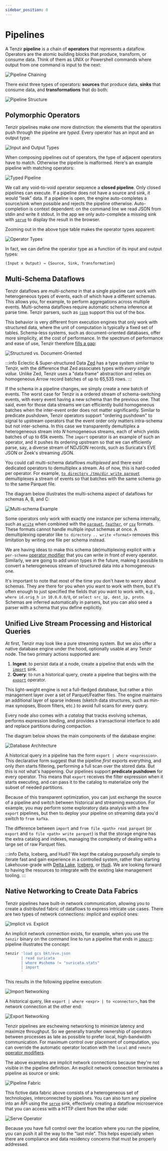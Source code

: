 ```yaml
---
sidebar_position: 0
---
```


# Pipelines

A Tenzir **pipeline** is a chain of **operators** that represents a dataflow.
Operators are the atomic building blocks that produce, transform, or consume
data. Think of them as UNIX or Powershell commands where output from one command
is input to the next:

![Pipeline Chaining](pipeline-chaining.excalidraw.svg)

There exist three types of operators: **sources** that produce data, **sinks**
that consume data, and **transformations** that do both:

![Pipeline Structure](pipeline-structure.excalidraw.svg)

## Polymorphic Operators

Tenzir pipelines make one more distinction: the elements that the operators push
through the pipeline are *typed*. Every operator has an input and an output
type:

![Input and Output Types](operator-pieces.excalidraw.svg)

When composing pipelines out of operators, the type of adjacent operators have
to match. Otherwise the pipeline is malformed. Here's an example pipeline with
matching operators:

![Typed Pipeline](typed-pipeline.excalidraw.svg)

We call any void-to-void operator sequence a **closed pipeline**. Only closed
pipelines can execute. If a pipeline does not have a source and sink, it would
"leak" data. If a pipeline is open, the engine auto-completes a source/sink when
possible and rejects the pipeline otherwise. Auto-completion is context
dependent: on the command line we read JSON from stdin and write it stdout. In
the app we only auto-complete a missing sink with
[`serve`](operators/sinks/serve.md) to display the result in the browser.

Zooming out in the above type table makes the operator types apparent:

![Operator Types](operator-types.excalidraw.svg)

In fact, we can define the operator type as a function of its input and output types:

```
(Input x Output) → {Source, Sink, Transformation}
```

## Multi-Schema Dataflows

Tenzir dataflows are *multi-schema* in that a single pipeline can work
with heterogeneous types of events, each of which have a different schemas.
This allows you, for example, to perform aggregations across multiple events.
Multi-schema dataflows require automatic schema inference at parse time. Tenzir
parsers, such as [`json`](formats/json.md) support this out of the box.

This behavior is very different from execution engines that only work with
structured data, where the unit of computation is typically a fixed set of
tables. Schema-less systems, such as document-oriented databases, offer more
simplicity, at the cost of performance. In the spectrum of performance and ease
of use, Tenzir therefore [fills a gap](why-tenzir.md):

![Structured vs. Document-Oriented](structured-vs-document-oriented.excalidraw.svg)

:::info Eclectic & Super-structured Data
[Zed](https://amyousterhout.com/papers/zed_cidr23.pdf) has a type system similar
to Tenzir, with the difference that Zed associates types *with every single
value*. Unlike Zed, Tenzir uses a "data frame" abstraction and relies on
homogeneous Arrow record batches of up to 65,535 rows.
:::

If the schema in a pipeline changes, we simply create a new batch of events. The
worst case for Tenzir is a ordered stream of schema-switching events, with every
event having a new schema than the previous one. That said, even for those data
streams we can efficiently build homogeneous batches when the inter-event order
does not matter significantly. Similar to predicate pushdown, Tenzir operators
support "ordering pushdown" to signal to upstream operators that the event
order only matters intra-schema but not inter-schema. In this case we
transparently demultiplex a heterogeneous stream into *N* homogeneous streams,
each of which yields batches of up to 65k events. The `import` operator is an
example of such an operator, and it pushes its ordering upstream so that we can
efficiently parse, say, a diverse stream of NDJSON records, such as Suricata's
EVE JSON or Zeek's streaming JSON.

You could call multi-schema dataflows *multiplexed* and there exist dedicated
operators to demultiplex a stream. As of now, this is hard-coded per operator.
For example, [`to directory /tmp/dir write parquet`](connectors/directory.md)
demultiplexes a stream of events so that batches with the same schema go to the
same Parquet file.

The diagram below illustrates the multi-schema aspect of dataflows for schemas
A, B, and C:

![Multi-schema Example](multi-schema-example.excalidraw.svg)

Some operators only work with exactly one instance per schema internally, such
as [`write`](operators/transformations/write.md) when combined with the
[`parquet`](formats/parquet.md), [`feather`](formats/feather.md), or
[`csv`](formats/csv.md) formats. These formats cannot handle multiple input
schemas at once. A demultiplexing operator like `to directory .. write <format>`
removes this limitation by writing one file per schema instead.

We are having ideas to make this schema (de)multiplexing explicit with a
`per-schema` [operator modifier](operators/modifier.md) that you can write in
front of every operator. Similarly, we are going to add union types in the
future, making it possible to convert a heterogeneous stream of structured data
into a homogeneous one.

It's important to note that most of the time you don't have to worry about
schemas. They are there for you when you want to work with them, but it's often
enough to just specified the fields that you want to work with, e.g., `where
id.orig_h in 10.0.0.0/8`, or `select src_ip, dest_ip, proto`. Schemas are
inferred automatically in parsers, but you can also seed a parser with a schema
that you define explicitly.

## Unified Live Stream Processing and Historical Queries

At first, Tenzir may look like a pure streaming system. But we also offer a
native database engine under the hood, optionally usable at any Tenzir
node. The two primary actions supported are:

1. **Ingest**: to persist data at a node, create a pipeline that ends with the
   [`import`](operators/sinks/import.md) sink.
2. **Query**: to run a historical query, create a pipeline that begins with the
   [`export`](operators/sources/export.md) operator.

This light-weight engine is not a full-fledged database, but rather a thin
management layer over a set of Parquet/Feather files. The engine maintains an
additional layer of sparse indexes (sketch data structures, such as min-max
synopses, Bloom filters, etc.) to avoid full scans for every query.

Every node also comes with a *catalog* that tracks evolving schemas, performs
expression binding, and provides a transactional interface to add and replace
partitions during compaction.

The diagram below shows the main components of the database engine:

![Database Architecture](database-architecture.excalidraw.svg)

A historical query in a pipeline has the form `export | where <expression>`.
This declarative form suggest that the pipeline *first* exports everything, and
only *then* starts filtering, performing a full scan over the stored data. But
this is not what's happening. Our pipelines support **predicate pushdown** for
every operator. This means that `export` receives the filter expression when it
starts executing, and can pass it to the catalog to materialize only the subset
of needed partitions.

Because of this transparent optimization, you can just exchange the source of a
pipeline and switch between historical and streaming execution. For example, you
may perform some exploratory data analysis with a few `export` pipelines, but
then to deploy your pipeline on streaming data you'd switch to `from kafka`.

The difference between `import` and `from file <path> read parquet` (or `export`
and `to file <path> write parquet`) is that the storage engine has the extra
catalog and indexes, managing the complexity of dealing with a large set of raw
Parquet files.

:::info Delta, Iceberg, and Hudi?
We kept the catalog purposefully simple to iterate fast and gain experience in a
controlled system, rather than starting Lakehouse-grade with [Delta
Lake](https://delta.io/), [Iceberg](https://iceberg.apache.org/), or
[Hudi](https://hudi.apache.org/). We are looking forward to having the resources
to integrate with the existing lake management tooling.
:::

## Native Networking to Create Data Fabrics

Tenzir pipelines have built-in network communication, allowing you to create a
distributed fabric of dataflows to express intricate use cases. There are two
types of network connections: *implicit* and *explicit* ones:

![Implicit vs. Explicit](implicit-vs-explicit-networking.excalidraw.svg)

An implicit network connection exists, for example, when you use the `tenzir`
binary on the command line to run a pipeline that ends in
[`import`](operators/sinks/import.md):
pipeline illustrates the concept:

```bash
tenzir 'load gcs bkt/eve.json
       | read suricata
       | where #schema != "suricata.stats"
       | import
       '
```

This results in the following pipeline execution:

![Import Networking](import-networking.excalidraw.svg)

A historical query, like `export | where <expr> | to <connector>`, has the
network connection at the other end:

![Export Networking](export-networking.excalidraw.svg)

Tenzir pipelines are eschewing networking to minimize latency and maximize
throughput. So we generally transfer ownership of operators between processes as
late as possible to prefer local, high-bandwidth communication. For maximum
control over placement of computation, you can override the automatic operator
location with the `local` and `remote` [operator
modifiers](operators/modifier.md).

The above examples are implicit network connections because they're not visible
in the pipeline definition. An explicit network connection terminates a pipeline
as source or sink:

![Pipeline Fabric](pipeline-fabric.excalidraw.svg)

This fictive data fabric above consists of a heterogeneous set of technologies,
interconnected by pipelines. You can also turn any pipeline into an API using
the [`serve`](operators/sinks/serve.md) sink, effectively creating a dataflow
microservice that you can access with a HTTP client from the other side:

![Serve Operator](operators/sinks/serve.excalidraw.svg)

Because you have full control over the location where you run the pipeline, you
can push it all the way to the "last mile". This helps especially when there
are compliance and data residency concerns that must be properly addressed.
